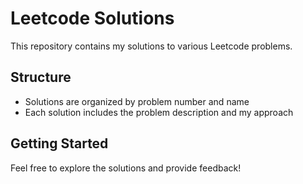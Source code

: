 # Leetcode Solutions

This repository contains my solutions to various Leetcode problems.

## Structure

- Solutions are organized by problem number and name
- Each solution includes the problem description and my approach

## Getting Started

Feel free to explore the solutions and provide feedback! 